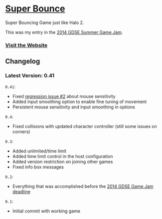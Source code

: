 # [Super Bounce](http://superbouncegame.com/)

Super Bouncing Game just like Halo 2.

This was my entry in the [2014 GDSE Summer Game Jam](http://meta.gamedev.stackexchange.com/q/1637/16587).


### [Visit the Website](http://superbouncegame.com/)



## Changelog

### Latest Version: 0.41

`0.41`:
 - Fixed [regression issue #2](https://github.com/MadLittleMods/Super-Bounce/issues/2) about mouse sensitivity
 - Added input smoothing option to enable fine tuning of movement
 - Persistent mouse sensitivity and input smoothing in options

`0.4`:
 - Fixed collisions with updated character controller (still some issues on corners)

`0.3`:
 - Added unlimited/time limit 
 - Added time limit control in the host configuration
 - Added version restriction on joining other games
 - Fixed info box messages

`0.2`:
 - Everything that was accomplished before the [2014 GDSE Game Jam deadline](http://meta.gamedev.stackexchange.com/a/1660/16587)

`0.1`:
 - Initial commit with working game
